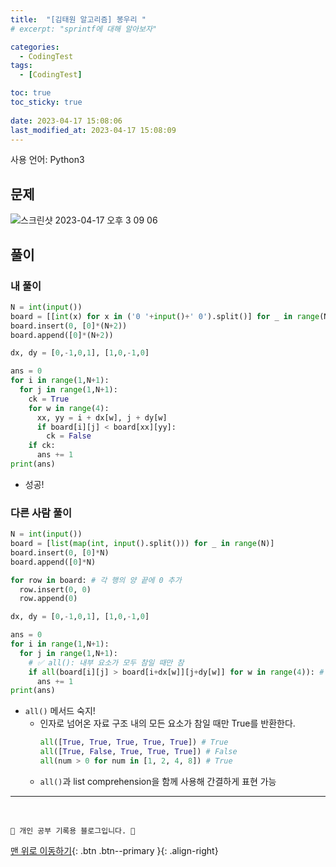 ```yaml
---
title:  "[김태원 알고리즘] 봉우리 "
# excerpt: "sprintf에 대해 알아보자"

categories:
  - CodingTest
tags:
  - [CodingTest]

toc: true
toc_sticky: true
 
date: 2023-04-17 15:08:06
last_modified_at: 2023-04-17 15:08:09
---
```


사용 언어: Python3

## 문제
![스크린샷 2023-04-17 오후 3 09 06](https://user-images.githubusercontent.com/59405576/232398132-77bd116c-d417-4a3f-b560-5c078c9a8fe8.png)

## 풀이
### 내 풀이
```py
N = int(input())
board = [[int(x) for x in ('0 '+input()+' 0').split()] for _ in range(N)]
board.insert(0, [0]*(N+2))
board.append([0]*(N+2))

dx, dy = [0,-1,0,1], [1,0,-1,0]

ans = 0
for i in range(1,N+1):
  for j in range(1,N+1):
    ck = True
    for w in range(4):
      xx, yy = i + dx[w], j + dy[w]
      if board[i][j] < board[xx][yy]:
        ck = False
    if ck:
      ans += 1
print(ans)
```
- 성공!


### 다른 사람 풀이
```py
N = int(input())
board = [list(map(int, input().split())) for _ in range(N)]
board.insert(0, [0]*N)
board.append([0]*N)

for row in board: # 각 행의 양 끝에 0 추가
  row.insert(0, 0)
  row.append(0)

dx, dy = [0,-1,0,1], [1,0,-1,0]

ans = 0
for i in range(1,N+1):
  for j in range(1,N+1):
    # ✅ all(): 내부 요소가 모두 참일 때만 참
    if all(board[i][j] > board[i+dx[w]][j+dy[w]] for w in range(4)): # ✅ 
      ans += 1
print(ans)
```
- `all()` 메서드 숙지!
  - 인자로 넘어온 자료 구조 내의 모든 요소가 참일 때만 True를 반환한다.
    ```py
    all([True, True, True, True, True]) # True
    all([True, False, True, True, True]) # False
    all(num > 0 for num in [1, 2, 4, 8]) # True
    ```
  - `all()`과 list comprehension을 함께 사용해 간결하게 표현 가능















***
<br>


    💛 개인 공부 기록용 블로그입니다. 👻

[맨 위로 이동하기](#){: .btn .btn--primary }{: .align-right}